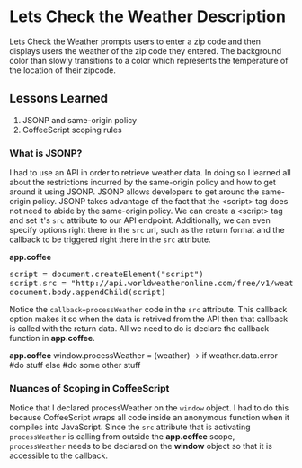 <h1>Lets Check the Weather Description</h1>
<p>Lets Check the Weather prompts users to enter a zip code and then displays
users the weather of the zip code they entered. The background color than slowly
transitions to a color which represents the temperature of the location of their
zipcode.</p>

<h2>Lessons Learned</h2>
<ol>
  <li>JSONP and same-origin policy</li>
  <li>CoffeeScript scoping rules</li>
</ol>

<h3>What is JSONP?</h3>
<p>I had to use an API in order to retrieve weather data. In doing so I
learned all about the restrictions incurred by the same-origin policy and how to
get around it using JSONP. JSONP allows developers to get around the same-origin
policy. JSONP takes advantage of the fact that the &lt;script&gt; tag does not need to abide by the same-origin
policy. We can create a &lt;script&gt; tag and set it's <code>src</code>
attribute to our API endpoint. Additionally, we can even specify options right there in the <code>src</code>
url, such as the return format and the callback to be triggered right there in
the <code>src</code> attribute.</p>

<b>app.coffee</b>
<pre>
script = document.createElement("script")
script.src = "http://api.worldweatheronline.com/free/v1/weather.ashx?q=#{query}&format=json&callback=processWeather&key=j8xvysb7t9jp2dvw7pwcbgs3"
document.body.appendChild(script)
</pre>

<p>Notice the <code>callback=processWeather</code> code in the <code>src</code>
attribute. This callback option makes it so when the data is retrived from the
API then that callback is called with the return data. All we need to do is
declare the callback function in <b>app.coffee</b>.</p>


<b>app.coffee</b>
window.processWeather = (weather) ->
  if weather.data.error
    #do stuff
  else
    #do some other stuff

<h3>Nuances of Scoping in CoffeeScript</h3>
<p>Notice that I declared processWeather on the <code>window</code> object. I had to do this
because CoffeeScript wraps all code inside an anonymous function when it
compiles into JavaScript. Since the
<code>src</code> attribute that is activating <code>processWeather</code> is calling from outside the
<b>app.coffee</b> scope, <code>processWeather</code> needs to be declared on the
<b>window</b> object so that it is accessible to the callback.</p>
